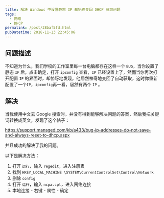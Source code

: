 ```yaml
---
title: 解决 Windows 中设置静态 IP 却始终变回 DHCP 获取问题
tags:
  - 网络
  - DHCP
permalink: /post/28baf5fd.html
pubDatetime: 2018-11-13 22:45:06
---
```


## 问题描述

不知道为什么，我们学校的工作室里每一台电脑都存在这样一个 `BUG`，当你设置了静态 `IP` 后，点击确定，打开 `ipconfig` 查看，`IP` 已经设置上了，然而当你再次打开配置 `IP` 的界面时，却惊讶地发现，他居然神奇地变回了自动获取，这时你重新配置了一个`IP`，`ipconfig`再一看，居然有两个 `IP` 。

## 解决

当我使用中文去 Google 搜索时，并没有得到能够解决问题的答案，然后我把关键词转换成英文，发现了这个帖子：

https://support.managed.com/kb/a433/bug-ip-addresses-do-not-save-and-always-reset-to-dhcp.aspx

并且成功的解决了我的问题。

以下是解决方法：

1. 打开 `运行`，输入 `regedit`，进入注册表
2. 找到 `HKEY_LOCAL_MACHINE \SYSTEM\CurrentControlSet\Control\Network`
3. 删除 `config`
4. 打开 `运行`，输入 `ncpa.cpl`，进入网络连接
5. 本地连接 - 右键 - 属性 - 确定
